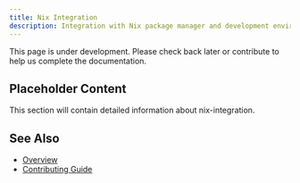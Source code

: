 ```yaml
---
title: Nix Integration
description: Integration with Nix package manager and development environments
---
```


This page is under development. Please check back later or contribute to help us complete the documentation.

## Placeholder Content

This section will contain detailed information about nix-integration.

## See Also

- [Overview](/)
- [Contributing Guide](/contributing/)

